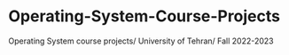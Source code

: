 # Operating-System-Course-Projects
Operating System course projects/ University of Tehran/ Fall 2022-2023

